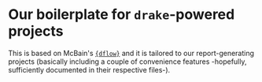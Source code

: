 # Our boilerplate for `drake`-powered projects

This is based on McBain's [`{dflow}`](https://github.com/MilesMcBain/dflow)
and it is tailored to
our report-generating projects (basically including a couple of 
convenience features -hopefully, sufficiently documented in their 
respective files-).


